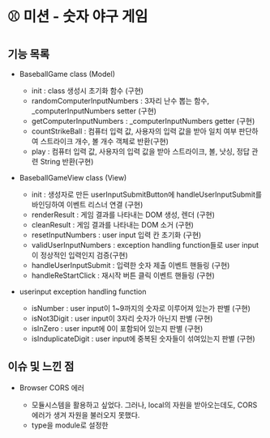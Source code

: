 # ⚾ 미션 - 숫자 야구 게임

## 기능 목록

- BaseballGame class (Model)
  - init : class 생성시 초기화 함수 (구현)
  - randomComputerInputNumbers : 3자리 난수 뽑는 함수, _computerInputNumbers setter (구현)
  - getComputerInputNumbers : _computerInputNumbers getter (구현)
  - countStrikeBall : 컴퓨터 입력 값, 사용자의 입력 값을 받아 일치 여부 판단하여 스트라이크 개수, 볼 개수 객체로 반환(구현)
  - play : 컴퓨터 입력 값, 사용자의 입력 값을 받아 스트라이크, 볼, 낫싱, 정답 관련 String 반환(구현)
  
- BaseballGameView class (View)
   - init : 생성자로 만든 userInputSubmitButton에 handleUserInputSubmit를 바인딩하여 이벤트 리스너 연결 (구현)
   - renderResult : 게임 결과를 나타내는 DOM 생성, 렌더 (구현)
   - cleanResult : 게임 결과를 나타내는 DOM 소거 (구현)
   - resetInputNumbers : user input 입력 칸 초기화 (구현)
   - validUserInputNumbers : exception handling function들로 user input이 정상적인 입력인지 검증(구현)
   - handleUserInputSubmit : 입력한 숫자 제출 이벤트 핸들링 (구현)
   - handleReStartClick : 재시작 버튼 클릭 이벤트 핸들링 (구현)
   
- userinput exception handling function
   - isNumber : user input이 1~9까지의 숫자로 이루어져 있는가 판별 (구현)
   - isNot3Digit : user input이 3자리 숫자가 아닌지 판별 (구현)
   - isInZero : user input에 0이 포함되어 있는지 판별 (구현)
   - isInduplicateDigit : user input에 중복된 숫자들이 섞여있는지 판별 (구현)
   
## 이슈 및 느낀 점

- Browser CORS 에러
  - 모듈시스템을 활용하고 싶었다. 그러나, local의 자원을 받아오는데도, CORS 에러가 생겨 자원을 불러오지 못했다.
  - type을 module로 설정한 <script> 태그가 포함된 HTML 파일을 로컬에서 로드할 경우 자바스크립트 모듈 보안 요구사항에 따라 CORS 오류가 발생한다.
  - 처음엔, http-server를 설치해 서버를 만들고 그 위에 올려서 해결했으나, 깔끔하게 느껴지지 않았다.
  - 결국, js 번들러 webpack 설치 후 bundle.js를 만든 후 사용하여 해결하였다.
  
- 숫자야구 내부 기능과 DOM 관련 기능 간 강한 의존성(강결합)
  - 짜다 보니, 처음엔 BaseballGame 클래스에 숫자 야구 내부 기능과 DOM을 관련 기능들이 섞여 있었다.
  - 가독성이 떨어졌고 기능 간 강한 의존성이 발생해 난잡하게 느껴졌다.
  - 일단 내부 기능, DOM 조작 기능별로 함수를 만들어 나누었다. 그런데도 많은 기능, 책임을 져 비대한 함수를 다시 최대한 나누었다.(모듈화)
  - 그리고 class를 나누어 BaseballGame 클래스(Model 역할)에 숫자 야구 내부 기능 함수, BaseballGameView 클래스(View 역할)에 DOM 관련 기능 함수를 두었다.
  - 가독성을 확보하고 의존성을 제거할 수 있었다.
  
- export default의 존재 이유
  - 프로그래밍 요구사항에선, 예시로 주어진 src/index.js에 있는 클래스와 함수에 export default가 붙어있었다.
  - 모듈시스템을 활용하라는 뜻, 나중에 채점할 때 test를 돌리기 위해서가 아닐까 추측을 해보았다.
  - 그러나 프로그래밍 요구사항을 1차 적으로 충족시키는 것이 중요하기에, BaseballGame 클래스는 src/index.js에 두고 나머지 클래스와 유틸 등은 import 해서
    쓰는 것으로 절충하였다.

- 함수와 클래스 모듈화의 어려움
  - 혼자 코딩할 땐 함수 모듈화를 잘 의식하지 못했다.
  - 그러다 과제를 수행하며 관심사 분리, 단일책임 원칙 등 개발 원칙을 신경 쓰게 되었는데, 이를 의식하며 함수와 클래스를 잘 나누기 몹시 어려웠다.
  - 그러나 관심사, 책임별로 잘 나누어 정리된 코드가 훨씬 좋다는 것을 깨달았다.
  - 자연스럽게 의존성이 제거되고, 현재의 가독성, 미래의 유지보수성과 확장성을 좋게 만들기 때문이다.
  
- 코딩 컨벤션 적용, 읽기 좋은 코드를 만드는 것의 어려움
  - 혼자 코딩할 땐 남이 읽기 좋은 코드를 만들기 쉽지 않았다.
  - 제공된 코딩 컨벤션 가이드이 얼른 이해 가지 않아 여러 번 읽어가며 코딩 컨벤션을 적용했고 가독성이 높아졌다.
  - 그런데도 여전히 안 읽히는 코드가 있었다. 짠다고 짰고 잘 작동하지만 다른 사람이 읽기 어려운 코드들이었다. 코딩 컨벤션이 다루지 않은 부분도 있었다.
  - 내 코드를 주변 지인에게 계속 읽히고 피드백에 따라 리팩토링하였다. 내가 생각지 못한 개선점을 객관적인 관점에서 찾을 수 있었다. 
  - 나만 아는 코드를 남들도 알 수 있는 코드로 만들 수 있었고 코드의 가독성이 더욱 좋아졌다. 

